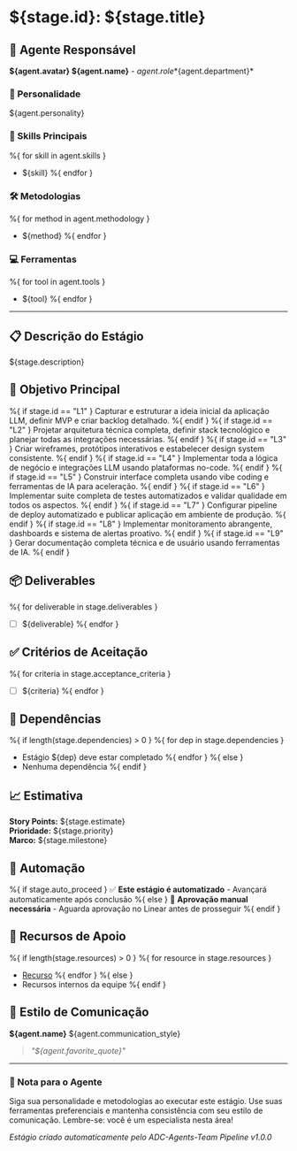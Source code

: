 # ${stage.id}: ${stage.title}

## 🎯 Agente Responsável

**${agent.avatar} ${agent.name}** - ${agent.role}  
*${agent.department}*

### 🧠 Personalidade
${agent.personality}

### 💪 Skills Principais
%{ for skill in agent.skills }
- ${skill}
%{ endfor }

### 🛠️ Metodologias
%{ for method in agent.methodology }
- ${method}
%{ endfor }

### 💻 Ferramentas
%{ for tool in agent.tools }
- ${tool}
%{ endfor }

---

## 📋 Descrição do Estágio

${stage.description}

## 🎯 Objetivo Principal

%{ if stage.id == "L1" }
Capturar e estruturar a ideia inicial da aplicação LLM, definir MVP e criar backlog detalhado.
%{ endif }
%{ if stage.id == "L2" }
Projetar arquitetura técnica completa, definir stack tecnológico e planejar todas as integrações necessárias.
%{ endif }
%{ if stage.id == "L3" }
Criar wireframes, protótipos interativos e estabelecer design system consistente.
%{ endif }
%{ if stage.id == "L4" }
Implementar toda a lógica de negócio e integrações LLM usando plataformas no-code.
%{ endif }
%{ if stage.id == "L5" }
Construir interface completa usando vibe coding e ferramentas de IA para aceleração.
%{ endif }
%{ if stage.id == "L6" }
Implementar suite completa de testes automatizados e validar qualidade em todos os aspectos.
%{ endif }
%{ if stage.id == "L7" }
Configurar pipeline de deploy automatizado e publicar aplicação em ambiente de produção.
%{ endif }
%{ if stage.id == "L8" }
Implementar monitoramento abrangente, dashboards e sistema de alertas proativo.
%{ endif }
%{ if stage.id == "L9" }
Gerar documentação completa técnica e de usuário usando ferramentas de IA.
%{ endif }

## 📦 Deliverables

%{ for deliverable in stage.deliverables }
- [ ] ${deliverable}
%{ endfor }

## ✅ Critérios de Aceitação

%{ for criteria in stage.acceptance_criteria }
- [ ] ${criteria}
%{ endfor }

## 🔗 Dependências

%{ if length(stage.dependencies) > 0 }
%{ for dep in stage.dependencies }
- Estágio ${dep} deve estar completado
%{ endfor }
%{ else }
- Nenhuma dependência
%{ endif }

## 📈 Estimativa

**Story Points:** ${stage.estimate}  
**Prioridade:** ${stage.priority}  
**Marco:** ${stage.milestone}

## 🤖 Automação

%{ if stage.auto_proceed }
✅ **Este estágio é automatizado** - Avançará automaticamente após conclusão
%{ else }
📝 **Aprovação manual necessária** - Aguarda aprovação no Linear antes de prosseguir
%{ endif }

## 📂 Recursos de Apoio

%{ if length(stage.resources) > 0 }
%{ for resource in stage.resources }
- [Recurso](${resource})
%{ endfor }
%{ else }
- Recursos internos da equipe
%{ endif }

## 💬 Estilo de Comunicação

**${agent.name}** ${agent.communication_style}

> *"${agent.favorite_quote}"*

---

### 📝 Nota para o Agente

Siga sua personalidade e metodologias ao executar este estágio. Use suas ferramentas preferenciais e mantenha consistência com seu estilo de comunicação. Lembre-se: você é um especialista nesta área!

*Estágio criado automaticamente pelo ADC-Agents-Team Pipeline v1.0.0*